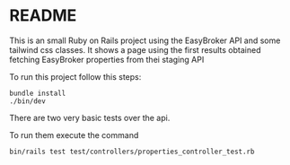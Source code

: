 # README

This is an small Ruby on Rails project using the EasyBroker API and some tailwind css classes.
It shows a page using the first results obtained fetching EasyBroker properties from thei staging API

To run this project follow this steps:

```
bundle install
./bin/dev
```

There are two very basic tests over the api.

To run them execute the command
```
bin/rails test test/controllers/properties_controller_test.rb
```